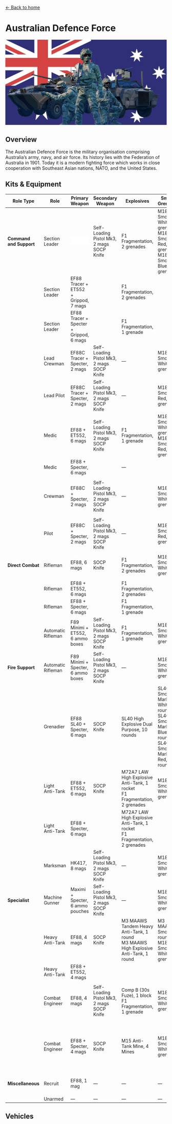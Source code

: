 [← Back to home](../../README.md)

# Australian Defence Force

![Australian Defence Force](./australian-defence-force.png)

## Overview
The Australian Defence Force is the military organisation comprising Australia’s army, navy, and air force. Its history lies with the Federation of Australia in 1901. Today it is a modern fighting force which works in close cooperation with Southeast Asian nations, NATO, and the United States.

## Kits & Equipment
| Role Type               | Role               | Primary Weapon                          | Secondary Weapon                              | Explosives                                                                             | Smoke Grenades                                                                                           | Medical Supplies                          | Addtl. Equipment                                                                       |
|-------------------------|--------------------|-----------------------------------------|-----------------------------------------------|----------------------------------------------------------------------------------------|----------------------------------------------------------------------------------------------------------|-------------------------------------------|----------------------------------------------------------------------------------------|
| **Command and Support** | Section Leader     | ![EF88 Tracer + Grippod, 7 mags](/weapons/EF88/EF88_IronSight_Grippod.webp) | Self-Loading Pistol Mk3, 2 mags<br>SOCP Knife | F1 Fragmentation, 2 grenades                                                           | M18 Smoke White, 2 grenades<br>M18 Smoke Red, 1 grenade<br>M18 Smoke Blue, 1 grenade                     | Field Dressing, 2 packages                | Field Binoculars<br>Rally Point                                                        |
|                         | Section Leader     | EF88 Tracer + ET552 + Grippod, 7 mags   |                                               | F1 Fragmentation, 2 grenades                                                           |                                                                                                          |                                           |                                                                                        |
|                         | Section Leader     | EF88 Tracer + Specter + Grippod, 6 mags |                                               | F1 Fragmentation, 1 grenade                                                            |                                                                                                          |                                           |                                                                                        |
|                         | Lead Crewman       | EF88C Tracer + Specter, 2 mags          | Self-Loading Pistol Mk3, 2 mags<br>SOCP Knife | —                                                                                      | M18 Smoke White, 2 grenades                                                                              | Field Dressing, 2 packages                | Field Binoculars<br>Vehicle Repair Tools<br>Rally Point                                |
|                         | Lead Pilot         | EF88C Tracer + Specter, 2 mags          | Self-Loading Pistol Mk3, 2 mags<br>SOCP Knife | —                                                                                      | M18 Smoke Red, 2 grenades                                                                                | Field Dressing, 2 packages                | Field Binoculars<br>Vehicle Repair Tools<br>Rally Point                                |
|                         | Medic              | EF88 + ET552, 6 mags                    | Self-Loading Pistol Mk3, 2 mags<br>SOCP Knife | F1 Fragmentation, 1 grenade                                                            | M18 Smoke White, 2 grenades<br>M18 Smoke Red, 2 grenades                                                 | Field Dressing, 9 packages<br>Medical Kit | Entrenching Tool<br>Field Binoculars                                                   |
|                         | Medic              | EF88 + Specter, 6 mags                  |                                               | —                                                                                      |                                                                                                          |                                           | Entrenching Tool                                                                       |
|                         | Crewman            | EF88C + Specter, 2 mags                 | Self-Loading Pistol Mk3, 2 mags<br>SOCP Knife | —                                                                                      | M18 Smoke White, 2 grenades                                                                              | Field Dressing, 2 packages                | Entrenching Tool<br>Field Binoculars<br>Vehicle Repair Tools                           |
|                         | Pilot              | EF88C + Specter, 2 mags                 | Self-Loading Pistol Mk3, 2 mags<br>SOCP Knife | —                                                                                      | M18 Smoke Red, 2 grenades                                                                                | Field Dressing, 2 packages                | Field Binoculars<br>Vehicle Repair Tools                                               |
| **Direct Combat**       | Rifleman           | EF88, 6 mags                            | SOCP Knife                                    | F1 Fragmentation, 2 grenades                                                           | M18 Smoke White, 2 grenades                                                                              | Field Dressing, 2 packages                | Entrenching Tool<br>Ammo Bag<br>Field Binoculars                                       |
|                         | Rifleman           | EF88 + ET552, 6 mags                    |                                               | F1 Fragmentation, 2 grenades                                                           |                                                                                                          |                                           |                                                                                        |
|                         | Rifleman           | EF88 + Specter, 6 mags                  |                                               | F1 Fragmentation, 1 grenade                                                            |                                                                                                          |                                           | Entrenching Tool<br>Ammo Bag                                                           |
|                         | Automatic Rifleman | F89 Minimi + ET552, 6 ammo boxes        | Self-Loading Pistol Mk3, 2 mags<br>SOCP Knife | F1 Fragmentation, 1 grenade                                                            | M18 Smoke White, 2 grenades                                                                              | Field Dressing, 2 packages                | Entrenching Tool<br>Field Binoculars                                                   |
| **Fire Support**        | Automatic Rifleman | F89 Minimi + Specter, 6 ammo boxes      | Self-Loading Pistol Mk3, 2 mags<br>SOCP Knife | —                                                                                      | M18 Smoke White, 2 grenades                                                                              | Field Dressing, 2 packages                | Entrenching Tool                                                                       |
|                         | Grenadier          | EF88 SL40 + Specter, 6 mags             | SOCP Knife                                    | SL40 High Explosive Dual Purpose, 10 rounds                                            | SL40 Smoke Marker White, 2 rounds<br>SL40 Smoke Marker Blue, 2 rounds<br>SL40 Smoke Marker Red, 2 rounds | Field Dressing, 2 packages                | Entrenching Tool                                                                       |
|                         | Light Anti-Tank    | EF88 + ET552, 6 mags                    | SOCP Knife                                    | M72A7 LAW High Explosive Anti-Tank, 1 rocket<br>F1 Fragmentation, 2 grenades           | M18 Smoke White, 2 grenades                                                                              | Field Dressing, 2 packages                | Entrenching Tool<br>Field Binoculars                                                   |
|                         | Light Anti-Tank    | EF88 + Specter, 6 mags                  |                                               | M72A7 LAW High Explosive Anti-Tank, 1 rocket<br>F1 Fragmentation, 2 grenades           |                                                                                                          |                                           | Entrenching Tool                                                                       |
|                         | Marksman           | HK417, 8 mags                           | Self-Loading Pistol Mk3, 2 mags<br>SOCP Knife | —                                                                                      | M18 Smoke White, 2 grenades                                                                              | Field Dressing, 2 packages                | Entrenching Tool<br>Field Binoculars                                                   |
| **Specialist**          | Machine Gunner     | Maximi + Specter, 6 ammo pouches        | Self-Loading Pistol Mk3, 2 mags<br>SOCP Knife | —                                                                                      | M18 Smoke White, 2 grenades                                                                              | Field Dressing, 2 packages                | Entrenching Tool                                                                       |
|                         | Heavy Anti-Tank    | EF88, 4 mags                            | SOCP Knife                                    | M3 MAAWS Tandem Heavy Anti-Tank, 1 round<br>M3 MAAWS High Explosive Anti-Tank, 1 round | M3 MAAWS Smoke, 2 rounds<br>M18 Smoke White, 2 grenades                                                  | Field Dressing, 2 packages                | Entrenching Tool<br>Field Binoculars                                                   |
|                         | Heavy Anti-Tank    | EF88 + ET552, 4 mags                    |                                               |                                                                                        |                                                                                                          |                                           |                                                                                        |
|                         | Combat Engineer    | EF88, 4 mags                            | Self-Loading Pistol Mk3, 2 mags<br>SOCP Knife | Comp B (30s Fuze), 1 block<br>F1 Fragmentation, 1 grenade                              | M18 Smoke White, 2 grenades                                                                              | Field Dressing, 2 packages                | Entrenching Tool<br>Vehicle Repair Tools<br>Field Binoculars                           |
|                         | Combat Engineer    | EF88 + Specter, 4 mags                  | SOCP Knife                                    | M15 Anti-Tank Mine, 4 Mines                                                            | M18 Smoke White, 2 grenades                                                                              | Field Dressing, 2 packages                | Entrenching Tool<br>Vehicle Repair Tools<br>Sandbags<br>Razor Wire<br>Field Binoculars |
| **Miscellaneous**       | Recruit            | EF88, 1 mag                             | —                                             | —                                                                                      | —                                                                                                        | Field Dressing, 1 package                 | Entrenching Tool                                                                       |
|                         | Unarmed            | —                                       | —                                             | —                                                                                      | —                                                                                                        | —                                         | —                                                                                      |

## Vehicles